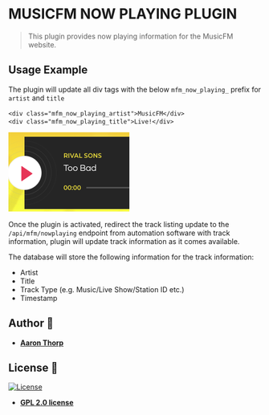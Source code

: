 # MUSICFM NOW PLAYING PLUGIN

> This plugin provides now playing information for the MusicFM website.


## Usage Example

The plugin will update all div tags with the below `mfm_now_playing_` prefix for `artist` and `title`

```
<div class="mfm_now_playing_artist">MusicFM</div>
<div class="mfm_now_playing_title">Live!</div>
```

![Usage Example](https://github.com/aaronthorp/wp-plugin-musicfm-nowplaying/raw/master/images/playingimg1.png)

Once the plugin is activated, redirect the track listing update to the `/api/mfm/nowplaying` endpoint from automation software with track information, plugin will update track information as it comes available.

The database will store the following information for the track information:
 - Artist
 - Title
 - Track Type (e.g. Music/Live Show/Station ID etc.)
 - Timestamp

## Author :pencil:

* **[Aaron Thorp](https://aaronthorp.com)**

## License :page_facing_up:

[![License](http://img.shields.io/:license-gpl2-blue.svg?style=flat-square)](https://www.gnu.org/licenses/gpl-2.0.html)

- **[GPL 2.0 license](https://www.gnu.org/licenses/gpl-2.0.html)**
